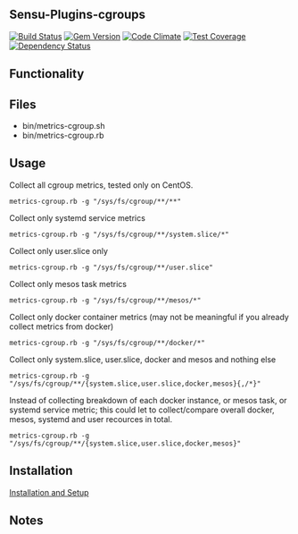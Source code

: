 ## Sensu-Plugins-cgroups

[ ![Build Status](https://travis-ci.org/sensu-plugins/sensu-plugins-cgroups.svg?branch=master)](https://travis-ci.org/sensu-plugins/sensu-plugins-cgroups)
[![Gem Version](https://badge.fury.io/rb/sensu-plugins-cgroups.svg)](http://badge.fury.io/rb/sensu-plugins-cgroups)
[![Code Climate](https://codeclimate.com/github/sensu-plugins/sensu-plugins-cgroups/badges/gpa.svg)](https://codeclimate.com/github/sensu-plugins/sensu-plugins-cgroups)
[![Test Coverage](https://codeclimate.com/github/sensu-plugins/sensu-plugins-cgroups/badges/coverage.svg)](https://codeclimate.com/github/sensu-plugins/sensu-plugins-cgroups)
[![Dependency Status](https://gemnasium.com/sensu-plugins/sensu-plugins-cgroups.svg)](https://gemnasium.com/sensu-plugins/sensu-plugins-cgroups)

## Functionality

## Files
 * bin/metrics-cgroup.sh
 * bin/metrics-cgroup.rb

## Usage

Collect all cgroup metrics, tested only on CentOS.

```
metrics-cgroup.rb -g "/sys/fs/cgroup/**/**"
```

Collect only systemd service metrics

```
metrics-cgroup.rb -g "/sys/fs/cgroup/**/system.slice/*"
```

Collect only user.slice only

```
metrics-cgroup.rb -g "/sys/fs/cgroup/**/user.slice"
```

Collect only mesos task metrics

```
metrics-cgroup.rb -g "/sys/fs/cgroup/**/mesos/*"
```

Collect only docker container metrics (may not be meaningful if you already collect metrics from docker)

```
metrics-cgroup.rb -g "/sys/fs/cgroup/**/docker/*"
```

Collect only system.slice, user.slice, docker and mesos and nothing else

```
metrics-cgroup.rb -g "/sys/fs/cgroup/**/{system.slice,user.slice,docker,mesos}{,/*}"
```

Instead of collecting breakdown of each docker instance, or
mesos task, or systemd service metric; this could let to
collect/compare overall docker, mesos, systemd and user recources
in total.

```
metrics-cgroup.rb -g "/sys/fs/cgroup/**/{system.slice,user.slice,docker,mesos}"
```

## Installation

[Installation and Setup](http://sensu-plugins.io/docs/installation_instructions.html)

## Notes
